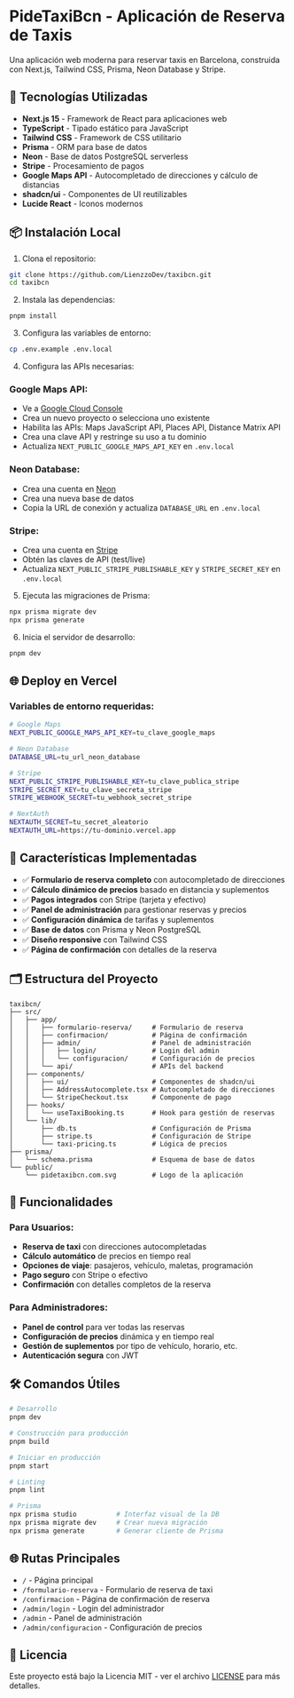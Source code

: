 # PideTaxiBcn - Aplicación de Reserva de Taxis

Una aplicación web moderna para reservar taxis en Barcelona, construida con Next.js, Tailwind CSS, Prisma, Neon Database y Stripe.

## 🚀 Tecnologías Utilizadas

- **Next.js 15** - Framework de React para aplicaciones web
- **TypeScript** - Tipado estático para JavaScript
- **Tailwind CSS** - Framework de CSS utilitario
- **Prisma** - ORM para base de datos
- **Neon** - Base de datos PostgreSQL serverless
- **Stripe** - Procesamiento de pagos
- **Google Maps API** - Autocompletado de direcciones y cálculo de distancias
- **shadcn/ui** - Componentes de UI reutilizables
- **Lucide React** - Iconos modernos

## 📦 Instalación Local

1. Clona el repositorio:
```bash
git clone https://github.com/LienzzoDev/taxibcn.git
cd taxibcn
```

2. Instala las dependencias:
```bash
pnpm install
```

3. Configura las variables de entorno:
```bash
cp .env.example .env.local
```

4. Configura las APIs necesarias:

### Google Maps API:
   - Ve a [Google Cloud Console](https://console.cloud.google.com/)
   - Crea un nuevo proyecto o selecciona uno existente
   - Habilita las APIs: Maps JavaScript API, Places API, Distance Matrix API
   - Crea una clave API y restringe su uso a tu dominio
   - Actualiza `NEXT_PUBLIC_GOOGLE_MAPS_API_KEY` en `.env.local`

### Neon Database:
   - Crea una cuenta en [Neon](https://neon.tech)
   - Crea una nueva base de datos
   - Copia la URL de conexión y actualiza `DATABASE_URL` en `.env.local`

### Stripe:
   - Crea una cuenta en [Stripe](https://stripe.com)
   - Obtén las claves de API (test/live)
   - Actualiza `NEXT_PUBLIC_STRIPE_PUBLISHABLE_KEY` y `STRIPE_SECRET_KEY` en `.env.local`

5. Ejecuta las migraciones de Prisma:
```bash
npx prisma migrate dev
npx prisma generate
```

6. Inicia el servidor de desarrollo:
```bash
pnpm dev
```

## 🌐 Deploy en Vercel

### Variables de entorno requeridas:
```bash
# Google Maps
NEXT_PUBLIC_GOOGLE_MAPS_API_KEY=tu_clave_google_maps

# Neon Database
DATABASE_URL=tu_url_neon_database

# Stripe
NEXT_PUBLIC_STRIPE_PUBLISHABLE_KEY=tu_clave_publica_stripe
STRIPE_SECRET_KEY=tu_clave_secreta_stripe
STRIPE_WEBHOOK_SECRET=tu_webhook_secret_stripe

# NextAuth
NEXTAUTH_SECRET=tu_secret_aleatorio
NEXTAUTH_URL=https://tu-dominio.vercel.app
```

## 🎯 Características Implementadas

- ✅ **Formulario de reserva completo** con autocompletado de direcciones
- ✅ **Cálculo dinámico de precios** basado en distancia y suplementos
- ✅ **Pagos integrados** con Stripe (tarjeta y efectivo)
- ✅ **Panel de administración** para gestionar reservas y precios
- ✅ **Configuración dinámica** de tarifas y suplementos
- ✅ **Base de datos** con Prisma y Neon PostgreSQL
- ✅ **Diseño responsive** con Tailwind CSS
- ✅ **Página de confirmación** con detalles de la reserva

## 🗂️ Estructura del Proyecto

```
taxibcn/
├── src/
│   ├── app/
│   │   ├── formulario-reserva/     # Formulario de reserva
│   │   ├── confirmacion/           # Página de confirmación
│   │   ├── admin/                  # Panel de administración
│   │   │   ├── login/              # Login del admin
│   │   │   └── configuracion/      # Configuración de precios
│   │   └── api/                    # APIs del backend
│   ├── components/
│   │   ├── ui/                     # Componentes de shadcn/ui
│   │   ├── AddressAutocomplete.tsx # Autocompletado de direcciones
│   │   └── StripeCheckout.tsx      # Componente de pago
│   ├── hooks/
│   │   └── useTaxiBooking.ts       # Hook para gestión de reservas
│   └── lib/
│       ├── db.ts                   # Configuración de Prisma
│       ├── stripe.ts               # Configuración de Stripe
│       └── taxi-pricing.ts         # Lógica de precios
├── prisma/
│   └── schema.prisma               # Esquema de base de datos
└── public/
    └── pidetaxibcn.com.svg         # Logo de la aplicación
```

## 🚗 Funcionalidades

### Para Usuarios:
- **Reserva de taxi** con direcciones autocompletadas
- **Cálculo automático** de precios en tiempo real
- **Opciones de viaje**: pasajeros, vehículo, maletas, programación
- **Pago seguro** con Stripe o efectivo
- **Confirmación** con detalles completos de la reserva

### Para Administradores:
- **Panel de control** para ver todas las reservas
- **Configuración de precios** dinámica y en tiempo real
- **Gestión de suplementos** por tipo de vehículo, horario, etc.
- **Autenticación segura** con JWT

## 🛠️ Comandos Útiles

```bash
# Desarrollo
pnpm dev

# Construcción para producción
pnpm build

# Iniciar en producción
pnpm start

# Linting
pnpm lint

# Prisma
npx prisma studio          # Interfaz visual de la DB
npx prisma migrate dev     # Crear nueva migración
npx prisma generate        # Generar cliente de Prisma
```

## 🌐 Rutas Principales

- `/` - Página principal
- `/formulario-reserva` - Formulario de reserva de taxi
- `/confirmacion` - Página de confirmación de reserva
- `/admin/login` - Login del administrador
- `/admin` - Panel de administración
- `/admin/configuracion` - Configuración de precios

## 📄 Licencia

Este proyecto está bajo la Licencia MIT - ver el archivo [LICENSE](LICENSE) para más detalles.